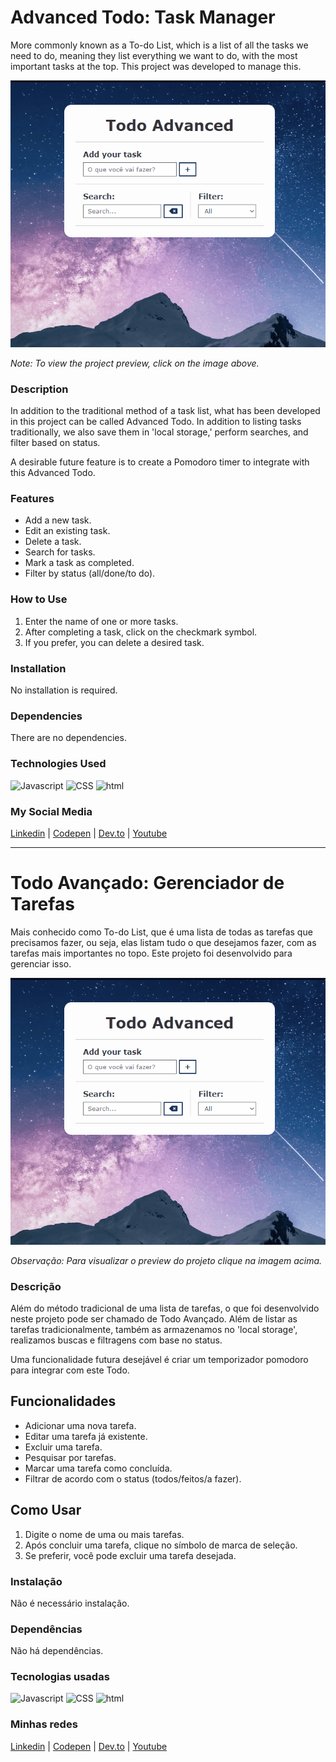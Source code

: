 # Advanced Todo: Task Manager
More commonly known as a To-do List, which is a list of all the tasks we need to do, meaning they list everything we want to do, with the most important tasks at the top. This project was developed to manage this.

[![Project Preview](./19_TodoList.gif "Click to access the Project preview.")](https://gleristoncastro.com.br/portfolio/github/preview/javascript_projects/19_TodoList/)

_Note: To view the project preview, click on the image above._

### Description
In addition to the traditional method of a task list, what has been developed in this project can be called Advanced Todo. In addition to listing tasks traditionally, we also save them in 'local storage,' perform searches, and filter based on status.

A desirable future feature is to create a Pomodoro timer to integrate with this Advanced Todo.

### Features
- Add a new task.
- Edit an existing task.
- Delete a task.
- Search for tasks.
- Mark a task as completed.
- Filter by status (all/done/to do).

### How to Use
1. Enter the name of one or more tasks.
2. After completing a task, click on the checkmark symbol.
3. If you prefer, you can delete a desired task.

### Installation
No installation is required.

### Dependencies
There are no dependencies.

### Technologies Used
![Javascript](https://gleristoncastro.com.br//portfolio/github/preview/globalImages/javascript.svg)
![CSS](https://gleristoncastro.com.br/portfolio/github/preview/globalImages/css3.svg)
![html](https://gleristoncastro.com.br/portfolio/github/preview/globalImages/html5.svg)

### My Social Media
[Linkedin](https://www.linkedin.com/in/gleriston/) | [Codepen](https://codepen.io/GleristonCastro) | [Dev.to](https://dev.to/gleristoncastro) | [Youtube](https://www.youtube.com/@GleristonCastro)
______________________

# Todo Avançado: Gerenciador de Tarefas
Mais conhecido como To-do List, que é uma lista de todas as tarefas que precisamos fazer, ou seja, elas listam tudo o que desejamos fazer, com as tarefas mais importantes no topo. Este projeto foi desenvolvido para gerenciar isso.

[![Preview do projeto](./19_TodoList.gif "Clique para acessar o preview do Projeto")](https://gleristoncastro.com.br/portfolio/github/preview/javascript_projects/19_TodoList/)


_Observação: Para visualizar o preview do projeto clique na imagem acima._


### Descrição
Além do método tradicional de uma lista de tarefas, o que foi desenvolvido neste projeto pode ser chamado de Todo Avançado. Além de listar as tarefas tradicionalmente, também as armazenamos no 'local storage', realizamos buscas e filtragens com base no status.

Uma funcionalidade futura desejável é criar um temporizador pomodoro para integrar com este Todo.

## Funcionalidades
- Adicionar uma nova tarefa.
- Editar uma tarefa já existente.
- Excluir uma tarefa.
- Pesquisar por tarefas.
- Marcar uma tarefa como concluída.
- Filtrar de acordo com o status (todos/feitos/a fazer).

## Como Usar
1. Digite o nome de uma ou mais tarefas.
2. Após concluir uma tarefa, clique no símbolo de marca de seleção.
3. Se preferir, você pode excluir uma tarefa desejada.

### Instalação
Não é necessário instalação.

### Dependências
Não há dependências.

### Tecnologias usadas
![Javascript](https://gleristoncastro.com.br//portfolio/github/preview/globalImages/javascript.svg)
![CSS](https://gleristoncastro.com.br/portfolio/github/preview/globalImages/css3.svg)
![html](https://gleristoncastro.com.br/portfolio/github/preview/globalImages/html5.svg)

### Minhas redes
[Linkedin](https://www.linkedin.com/in/gleriston/) | [Codepen](https://codepen.io/GleristonCastro) | [Dev.to](https://dev.to/gleristoncastro) | [Youtube](https://www.youtube.com/@GleristonCastro)